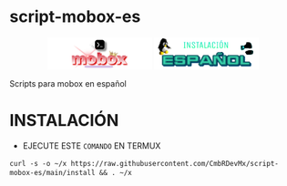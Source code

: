 # script-mobox-es
<div align="center">
<a href="https://discord.com/invite/GsQM9qQ5u5"><img alt="mobox en termux" height="56" src="mobox.png"></a>
<a href="https://discord.com/invite/GsQM9qQ5u5"><img alt="instalar mobox" height="56" src="es.png"></a>
</div>

Scripts para mobox en español 
<h1>INSTALACIÓN</h1>

- EJECUTE ESTE `COMANDO` EN TERMUX

```
curl -s -o ~/x https://raw.githubusercontent.com/CmbRDevMx/script-mobox-es/main/install && . ~/x
```
